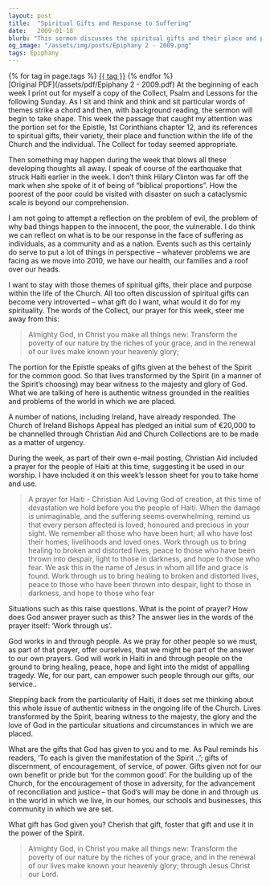 ```yaml
---
layout: post
title:  "Spiritual Gifts and Response to Suffering"
date:   2009-01-18
blurb: "This sermon discusses the spiritual gifts and their place and purpose within the life of the Church. It emphasizes the importance of using these gifts for the common good, particularly in response to suffering, as exemplified by the earthquake in Haiti. The sermon encourages individuals to cherish, foster and use their spiritual gifts in the power of the Spirit."
og_image: "/assets/img/posts/Epiphany 2 - 2009.png"
tags: Epiphany
---    
```

<div class="tag-pills">
    {% for tag in page.tags %}
    <a href="{{ site.baseurl }}/tag/{{ tag | slugify }}" class="tag-pill">{{ tag }}</a>
    {% endfor %}
</div>
[Original PDF](/assets/pdf/Epiphany 2 - 2009.pdf)
At the beginning of each week I print out for myself a copy of the Collect, Psalm and Lessons for the following Sunday. As I sit and think and think and sit particular words of themes strike a chord and then, with background reading, the sermon will begin to take shape. This week the passage that caught my attention was the portion set for the Epistle, 1st Corinthians chapter 12, and its references to spiritual gifts, their variety, their place and function within the life of the Church and the individual. The Collect for today seemed appropriate.

Then something may happen during the week that blows all these developing thoughts all away. I speak of course of the earthquake that struck Haiti earlier in the week. I don’t think Hilary Clinton was far off the mark when she spoke of it of being of “biblical proportions”. How the poorest of the poor could be visited with disaster on such a cataclysmic scale is beyond our comprehension.

I am not going to attempt a reflection on the problem of evil, the problem of why bad things happen to the innocent, the poor, the vulnerable. I do think we can reflect on what is to be our response in the face of suffering as individuals, as a community and as a nation. Events such as this certainly do serve to put a lot of things in perspective – whatever problems we are facing as we move into 2010, we have our health, our families and a roof over our heads.

I want to stay with those themes of spiritual gifts, their place and purpose within the life of the Church. All too often discussion of spiritual gifts can become very introverted – what gift do I want, what would it do for my spirituality. The words of the Collect, our prayer for this week, steer me away from this:

> Almighty God,
> in Christ you make all things new:
> Transform the poverty of our nature
> by the riches of your grace,
> and in the renewal of our lives
> make known your heavenly glory;

The portion for the Epistle speaks of gifts given at the behest of the Spirit for the common good. So that lives transformed by the Spirit (in a manner of the Spirit’s choosing) may bear witness to the majesty and glory of God. What we are talking of here is authentic witness grounded in the realities and problems of the world in which we are placed.

A number of nations, including Ireland, have already responded. The Church of Ireland Bishops Appeal has pledged an initial sum of €20,000 to be channelled through Christian Aid and Church Collections are to be made as a matter of urgency.

During the week, as part of their own e-mail posting, Christian Aid included a prayer for the people of Haiti at this time, suggesting it be used in our worship. I have included it on this week’s lesson sheet for you to take home and use.

> A prayer for Haiti - Christian Aid
> Loving God of creation,
> at this time of devastation
> we hold before you the people of Haiti.
> When the damage is unimaginable,
> and the suffering seems overwhelming,
> remind us that every person affected
> is loved, honoured and precious in your sight.
> We remember all those who have been hurt;
> all who have lost their homes, livelihoods and loved ones.
> Work through us to bring healing
> to broken and distorted lives,
> peace to those who have been thrown into despair,
> light to those in darkness,
> and hope to those who fear.
> We ask this in the name of Jesus
> in whom all life and grace is found.
> Work through us to bring healing
> to broken and distorted lives,
> peace to those who have been thrown into despair,
> light to those in darkness,
> and hope to those who fear

Situations such as this raise questions.
What is the point of prayer?
How does God answer prayer such as this?
The answer lies in the words of the prayer itself: ‘Work through us’.

God works in and through people. As we pray for other people so we must, as part of that prayer, offer ourselves, that we might be part of the answer to our own prayers. God will work in Haiti in and through people on the ground to bring healing, peace, hope and light into the midst of appalling tragedy. We, for our part, can empower such people through our gifts, our service..

Stepping back from the particularity of Haiti, it does set me thinking about this whole issue of authentic witness in the ongoing life of the Church. Lives transformed by the Spirit, bearing witness to the majesty, the glory and the love of God in the particular situations and circumstances in which we are placed.

What are the gifts that God has given to you and to me. As Paul reminds his readers, ‘To each is given the manifestation of the Spirit ..’; gifts of discernment, of encouragement, of service, of power. Gifts given not for our own benefit or pride but ‘for the common good’. For the building up of the Church, for the encouragement of those in adversity, for the advancement of reconciliation and justice – that God’s will may be done in and through us in the world in which we live, in our homes, our schools and businesses, this community in which we are set.

What gift has God given you? Cherish that gift, foster that gift and use it in the power of the Spirit.

> Almighty God,
> in Christ you make all things new:
> Transform the poverty of our nature
> by the riches of your grace,
> and in the renewal of our lives
> make known your heavenly glory;
> through Jesus Christ our Lord.
